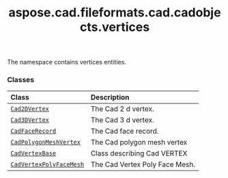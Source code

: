 ﻿---
title: aspose.cad.fileformats.cad.cadobjects.vertices
second_title: Aspose.CAD for Python via .NET API References
description: 
type: docs
weight: 10
url: /aspose.cad.fileformats.cad.cadobjects.vertices/
is_root: false
---

The namespace contains vertices entities.

### Classes
| Class | Description |
| :- | :- |
| [`Cad2DVertex`](/cad/python-net/aspose.cad.fileformats.cad.cadobjects.vertices/cad2dvertex) | The Cad 2 d vertex. |
| [`Cad3DVertex`](/cad/python-net/aspose.cad.fileformats.cad.cadobjects.vertices/cad3dvertex) | The Cad 3 d vertex. |
| [`CadFaceRecord`](/cad/python-net/aspose.cad.fileformats.cad.cadobjects.vertices/cadfacerecord) | The Cad face record. |
| [`CadPolygonMeshVertex`](/cad/python-net/aspose.cad.fileformats.cad.cadobjects.vertices/cadpolygonmeshvertex) | The Cad polygon mesh vertex |
| [`CadVertexBase`](/cad/python-net/aspose.cad.fileformats.cad.cadobjects.vertices/cadvertexbase) | Class describing Cad VERTEX |
| [`CadVertexPolyFaceMesh`](/cad/python-net/aspose.cad.fileformats.cad.cadobjects.vertices/cadvertexpolyfacemesh) | The Cad Vertex Poly Face Mesh. |


